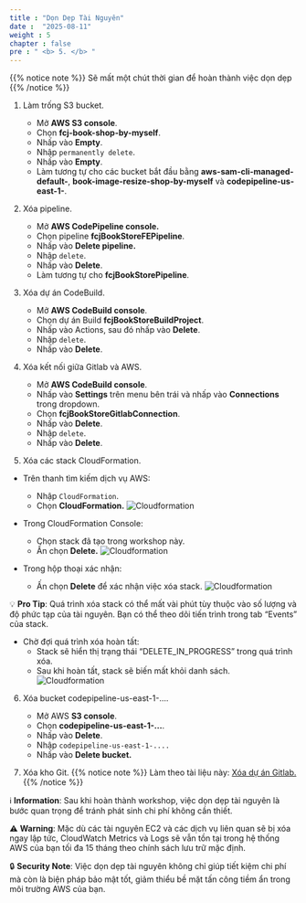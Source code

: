 ```yaml
---
title : "Dọn Dẹp Tài Nguyên"
date :  "2025-08-11" 
weight : 5
chapter : false
pre : " <b> 5. </b> "
---
```


{{% notice note %}}
  Sẽ mất một chút thời gian để hoàn thành việc dọn dẹp
{{% /notice %}}

1. Làm trống S3 bucket.
    + Mở **AWS S3 console**.
    + Chọn **fcj-book-shop-by-myself**.
    + Nhấp vào **Empty**.
    + Nhập `permanently delete`.
    + Nhấp vào **Empty**.
    + Làm tương tự cho các bucket bắt đầu bằng **aws-sam-cli-managed-default-**, **book-image-resize-shop-by-myself** và **codepipeline-us-east-1-**.

2. Xóa pipeline.
    + Mở **AWS CodePipeline console.**
    + Chọn pipeline **fcjBookStoreFEPipeline**.
    + Nhấp vào **Delete pipeline.**
    + Nhập `delete`.
    + Nhấp vào **Delete**.
    + Làm tương tự cho **fcjBookStorePipeline**.

3. Xóa dự án CodeBuild.
    + Mở **AWS CodeBuild console**.
    + Chọn dự án Build **fcjBookStoreBuildProject**.
    + Nhấp vào Actions, sau đó nhấp vào **Delete**.
    + Nhập `delete`.
    + Nhấp vào **Delete**.

4. Xóa kết nối giữa Gitlab và AWS.
    + Mở **AWS CodeBuild console**.
    + Nhấp vào **Settings** trên menu bên trái và nhấp vào **Connections** trong dropdown.
    + Chọn **fcjBookStoreGitlabConnection**.
    + Nhấp vào **Delete**.
    + Nhập `delete`.
    + Nhấp vào **Delete**.

5. Xóa các stack CloudFormation.
  + Trên thanh tìm kiếm dịch vụ AWS:
    + Nhập `CloudFormation`.
    + Chọn **CloudFormation.**
![Cloudformation](/Workshop-AWS/images/5.clean/clean-cloudformation-004.png)

  + Trong CloudFormation Console:
    + Chọn stack đã tạo trong workshop này.
    + Ấn chọn **Delete.**
![Cloudformation](/Workshop-AWS/images/5.clean/clean-cloudformation-001.png)

  + Trong hộp thoại xác nhận:
    + Ấn chọn **Delete** để xác nhận việc xóa stack.
![Cloudformation](/Workshop-AWS/images/5.clean/clean-cloudformation-002.png)

💡 **Pro Tip**: Quá trình xóa stack có thể mất vài phút tùy thuộc vào số lượng và độ phức tạp của tài nguyên. Bạn có thể theo dõi tiến trình trong tab “Events” của stack.

  + Chờ đợi quá trình xóa hoàn tất:
    + Stack sẽ hiển thị trạng thái “DELETE_IN_PROGRESS” trong quá trình xóa.
    + Sau khi hoàn tất, stack sẽ biến mất khỏi danh sách.
![Cloudformation](/Workshop-AWS/images/5.clean/clean-cloudformation-003.png)

6. Xóa bucket codepipeline-us-east-1-….
    + Mở AWS **S3 console**.
    + Chọn **codepipeline-us-east-1-…**.
    + Nhấp vào **Delete**.
    + Nhập `codepipeline-us-east-1-....`
    + Nhấp vào **Delete bucket.**

7. Xóa kho Git.
{{% notice note %}}
  Làm theo tài liệu này: [Xóa dự án Gitlab.](https://docs.gitlab.com/ee/user/project/working_with_projects.html#delete-a-project)
{{% /notice %}}

ℹ️ **Information**: Sau khi hoàn thành workshop, việc dọn dẹp tài nguyên là bước quan trọng để tránh phát sinh chi phí không cần thiết. 

⚠️ **Warning**: Mặc dù các tài nguyên EC2 và các dịch vụ liên quan sẽ bị xóa ngay lập tức, CloudWatch Metrics và Logs sẽ vẫn tồn tại trong hệ thống AWS của bạn tối đa 15 tháng theo chính sách lưu trữ mặc định.

🔒 **Security Note**: Việc dọn dẹp tài nguyên không chỉ giúp tiết kiệm chi phí mà còn là biện pháp bảo mật tốt, giảm thiểu bề mặt tấn công tiềm ẩn trong môi trường AWS của bạn.


